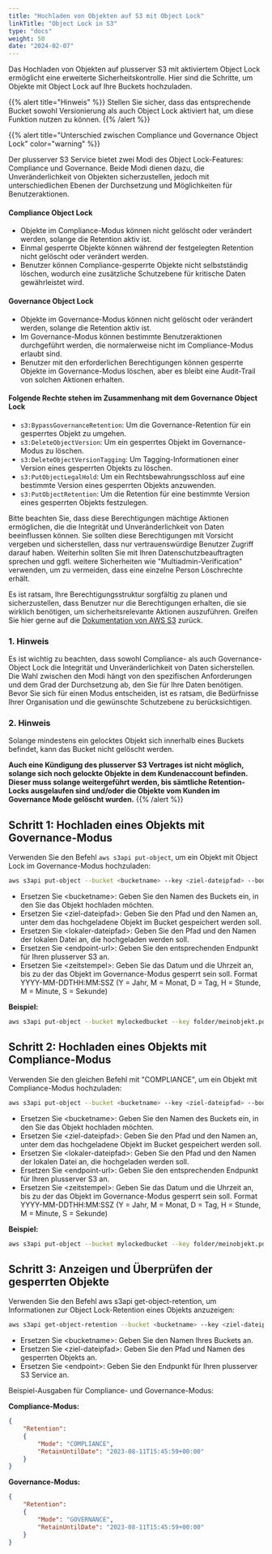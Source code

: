 ```yaml
---
title: "Hochladen von Objekten auf S3 mit Object Lock"
linkTitle: "Object Lock in S3"
type: "docs"
weight: 50
date: "2024-02-07"
---
```


Das Hochladen von Objekten auf plusserver S3 mit aktiviertem Object Lock ermöglicht eine erweiterte Sicherheitskontrolle. Hier sind die Schritte, um Objekte mit Object Lock auf Ihre Buckets hochzuladen.

{{% alert title="Hinweis" %}}
Stellen Sie sicher, dass das entsprechende Bucket sowohl Versionierung als auch Object Lock aktiviert hat, um diese Funktion nutzen zu können.
{{% /alert %}}

{{% alert title="Unterschied zwischen Compliance und Governance Object Lock" color="warning" %}}

Der plusserver S3 Service bietet zwei Modi des Object Lock-Features: Compliance und Governance. Beide Modi dienen dazu, die Unveränderlichkeit von Objekten sicherzustellen, jedoch mit unterschiedlichen Ebenen der Durchsetzung und Möglichkeiten für Benutzeraktionen.

#### Compliance Object Lock

- Objekte im Compliance-Modus können nicht gelöscht oder verändert werden, solange die Retention aktiv ist.
- Einmal gesperrte Objekte können während der festgelegten Retention nicht gelöscht oder verändert werden.
- Benutzer können Compliance-gesperrte Objekte nicht selbstständig löschen, wodurch eine zusätzliche Schutzebene für kritische Daten gewährleistet wird.

#### Governance Object Lock

- Objekte im Governance-Modus können nicht gelöscht oder verändert werden, solange die Retention aktiv ist.
- Im Governance-Modus können bestimmte Benutzeraktionen durchgeführt werden, die normalerweise nicht im Compliance-Modus erlaubt sind.
- Benutzer mit den erforderlichen Berechtigungen können gesperrte Objekte im Governance-Modus löschen, aber es bleibt eine Audit-Trail von solchen Aktionen erhalten.

#### Folgende Rechte stehen im Zusammenhang mit dem Governance Object Lock

- `s3:BypassGovernanceRetention`: Um die Governance-Retention für ein gesperrtes Objekt zu umgehen.
- `s3:DeleteObjectVersion`: Um ein gesperrtes Objekt im Governance-Modus zu löschen.
- `s3:DeleteObjectVersionTagging`: Um Tagging-Informationen einer Version eines gesperrten Objekts zu löschen.
- `s3:PutObjectLegalHold`: Um ein Rechtsbewahrungsschloss auf eine bestimmte Version eines gesperrten Objekts anzuwenden.
- `s3:PutObjectRetention`: Um die Retention für eine bestimmte Version eines gesperrten Objekts festzulegen.

Bitte beachten Sie, dass diese Berechtigungen mächtige Aktionen ermöglichen, die die Integrität und Unveränderlichkeit von Daten beeinflussen können. Sie sollten diese Berechtigungen mit Vorsicht vergeben und sicherstellen, dass nur vertrauenswürdige Benutzer Zugriff darauf haben. Weiterhin sollten Sie mit Ihren Datenschutzbeauftragten sprechen und ggfl. weitere Sicherheiten wie "Multiadmin-Verification" verwenden, um zu vermeiden, dass eine einzelne Person Löschrechte erhält.

Es ist ratsam, Ihre Berechtigungsstruktur sorgfältig zu planen und sicherzustellen, dass Benutzer nur die Berechtigungen erhalten, die sie wirklich benötigen, um sicherheitsrelevante Aktionen auszuführen. Greifen Sie hier gerne auf die [Dokumentation von AWS S3](https://docs.aws.amazon.com/s3/) zurück.

### 1. Hinweis

Es ist wichtig zu beachten, dass sowohl Compliance- als auch Governance-Object Lock die Integrität und Unveränderlichkeit von Daten sicherstellen. Die Wahl zwischen den Modi hängt von den spezifischen Anforderungen und dem Grad der Durchsetzung ab, den Sie für Ihre Daten benötigen. Bevor Sie sich für einen Modus entscheiden, ist es ratsam, die Bedürfnisse Ihrer Organisation und die gewünschte Schutzebene zu berücksichtigen.

### 2. Hinweis

Solange mindestens ein gelocktes Objekt sich innerhalb eines Buckets befindet, kann das Bucket nicht gelöscht werden.

**Auch eine Kündigung des plusserver S3 Vertrages ist nicht möglich, solange sich noch gelockte Objekte in dem Kundenaccount befinden. Dieser muss solange weitergeführt werden, bis sämtliche Retention-Locks ausgelaufen sind und/oder die Objekte vom Kunden im Governance Mode gelöscht wurden.**
{{% /alert %}}

## Schritt 1: Hochladen eines Objekts mit Governance-Modus

Verwenden Sie den Befehl `aws s3api put-object`, um ein Objekt mit Object Lock im Governance-Modus hochzuladen:

```bash
aws s3api put-object --bucket <bucketname> --key <ziel-dateipfad> --body <lokaler-dateipfad> --endpoint-url=https://<endpoint-url> --object-lock-mode GOVERNANCE --object-lock-retain-until-date <zeitstempel>
```

- Ersetzen Sie \<bucketname>: Geben Sie den Namen des Buckets ein, in den Sie das Objekt hochladen möchten.
- Ersetzen Sie \<ziel-dateipfad>: Geben Sie den Pfad und den Namen an, unter dem das hochgeladene Objekt im Bucket gespeichert werden soll.
- Ersetzen Sie \<lokaler-dateipfad>: Geben Sie den Pfad und den Namen der lokalen Datei an, die hochgeladen werden soll.
- Ersetzen Sie \<endpoint-url>: Geben Sie den entsprechenden Endpunkt für Ihren plusserver S3 an.
- Ersetzen Sie \<zeitstempel>: Geben Sie das Datum und die Uhrzeit an, bis zu der das Objekt im Governance-Modus gesperrt sein soll. Format YYYY-MM-DDTHH:MM:SSZ (Y = Jahr, M = Monat, D = Tag, H = Stunde, M = Minute, S = Sekunde)

**Beispiel:**

```bash
aws s3api put-object --bucket mylockedbucket --key folder/meinobjekt.pdf --body /pfad/zu/meinobjekt.pdf --endpoint-url=https://s3.de-west-1.psmanaged.com --object-lock-mode GOVERNANCE --object-lock-retain-until-date "2023-08-11T14:35:59Z"
```

## Schritt 2: Hochladen eines Objekts mit Compliance-Modus

Verwenden Sie den gleichen Befehl mit "COMPLIANCE", um ein Objekt mit Compliance-Modus hochzuladen:

```bash
aws s3api put-object --bucket <bucketname> --key <ziel-dateipfad> --body <lokaler-dateipfad> --endpoint-url=https://<endpoint-url> --object-lock-mode COMPLIANCE --object-lock-retain-until-date <zeitstempel>
```

- Ersetzen Sie \<bucketname>: Geben Sie den Namen des Buckets ein, in den Sie das Objekt hochladen möchten.
- Ersetzen Sie \<ziel-dateipfad>: Geben Sie den Pfad und den Namen an, unter dem das hochgeladene Objekt im Bucket gespeichert werden soll.
- Ersetzen Sie \<lokaler-dateipfad>: Geben Sie den Pfad und den Namen der lokalen Datei an, die hochgeladen werden soll.
- Ersetzen Sie \<endpoint-url>: Geben Sie den entsprechenden Endpunkt für Ihren plusserver S3 an.
- Ersetzen Sie \<zeitstempel>: Geben Sie das Datum und die Uhrzeit an, bis zu der das Objekt im Governance-Modus gesperrt sein soll. Format YYYY-MM-DDTHH:MM:SSZ (Y = Jahr, M = Monat, D = Tag, H = Stunde, M = Minute, S = Sekunde)

**Beispiel:**

```bash
aws s3api put-object --bucket mylockedbucket --key folder/meinobjekt.pdf --body /pfad/zu/meinobjekt.pdf --endpoint-url=https://s3.de-west-1.psmanaged.com --object-lock-mode COMPLIANCE --object-lock-retain-until-date "2023-08-11T14:35:59Z"
```

## Schritt 3: Anzeigen und Überprüfen der gesperrten Objekte

Verwenden Sie den Befehl aws s3api get-object-retention, um Informationen zur Object Lock-Retention eines Objekts anzuzeigen:

```bash
aws s3api get-object-retention --bucket <bucketname> --key <ziel-dateipfad> --endpoint-url=https://<endpoint>
```

- Ersetzen Sie \<bucketname>: Geben Sie den Namen Ihres Buckets an.
- Ersetzen Sie \<ziel-dateipfad>: Geben Sie den Pfad und Namen des gesperrten Objekts an.
- Ersetzen Sie \<endpoint>: Geben Sie den Endpunkt für Ihren plusserver S3 Service an.

Beispiel-Ausgaben für Compliance- und Governance-Modus:

**Compliance-Modus:**

```json
{
    "Retention":
    {
        "Mode": "COMPLIANCE",
        "RetainUntilDate": "2023-08-11T15:45:59+00:00"
    }
}
```

**Governance-Modus:**

```json
{
    "Retention":
    {
        "Mode": "GOVERNANCE",
        "RetainUntilDate": "2023-08-11T15:45:59+00:00"
    }
}

```
